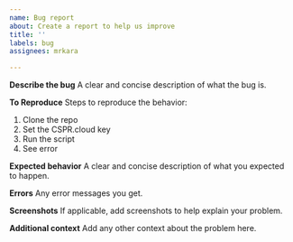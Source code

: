 ```yaml
---
name: Bug report
about: Create a report to help us improve
title: ''
labels: bug
assignees: mrkara

---
```


**Describe the bug**
A clear and concise description of what the bug is.

**To Reproduce**
Steps to reproduce the behavior:
1. Clone the repo
2. Set the CSPR.cloud key
3. Run the script
4. See error

**Expected behavior**
A clear and concise description of what you expected to happen.

**Errors**
Any error messages you get.

**Screenshots**
If applicable, add screenshots to help explain your problem.

**Additional context**
Add any other context about the problem here.
